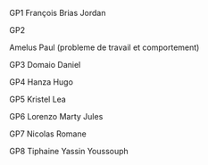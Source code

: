 GP1
François Brias 
Jordan

GP2

Amelus Paul (probleme de travail et comportement)

GP3
Domaio
Daniel

GP4
Hanza
Hugo 

GP5
Kristel
Lea

GP6
Lorenzo 
Marty
Jules

GP7
Nicolas 
Romane

GP8
Tiphaine
Yassin
Youssouph

